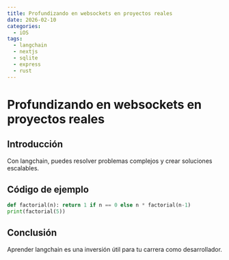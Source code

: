 ```yaml
---
title: Profundizando en websockets en proyectos reales
date: 2026-02-10
categories:
  - iOS
tags:
  - langchain
  - nextjs
  - sqlite
  - express
  - rust
---
```


# Profundizando en websockets en proyectos reales

## Introducción

Con langchain, puedes resolver problemas complejos y crear soluciones escalables.

## Código de ejemplo

```python
def factorial(n): return 1 if n == 0 else n * factorial(n-1)
print(factorial(5))
```

## Conclusión

Aprender langchain es una inversión útil para tu carrera como desarrollador.